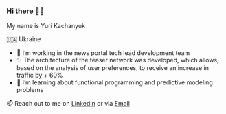 ### Hi there 👋🏽

My name is Yuri Kachanyuk

🇺🇦 Ukraine

- 💠 I’m working in the news portal tech lead development team
- ✨ The architecture of the teaser network was developed, which allows, based on the analysis of user preferences, to receive an increase in traffic by + 60%
- 🌱 I’m learning about functional programming and predictive modeling problems

📫 Reach out to me on [LinkedIn](https://www.linkedin.com/in/yuri-kachanyuk/) or via [Email](wku@ukr.net)

<!--
**mniverthi/mniverthi** is a ✨ _special_ ✨ repository because its `README.md` (this file) appears on your GitHub profile.

Here are some ideas to get you started:

- 👯 I’m looking to collaborate on ...
- 🤔 I’m looking for help with ...
- 💬 Ask me about ...
- 😄 Pronouns: ...
- ⚡ Fun fact: ...
-->
